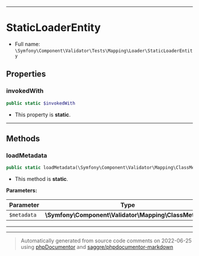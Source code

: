 ***

# StaticLoaderEntity





* Full name: `\Symfony\Component\Validator\Tests\Mapping\Loader\StaticLoaderEntity`



## Properties


### invokedWith



```php
public static $invokedWith
```



* This property is **static**.


***

## Methods


### loadMetadata



```php
public static loadMetadata(\Symfony\Component\Validator\Mapping\ClassMetadata $metadata): mixed
```



* This method is **static**.




**Parameters:**

| Parameter | Type | Description |
|-----------|------|-------------|
| `$metadata` | **\Symfony\Component\Validator\Mapping\ClassMetadata** |  |




***


***
> Automatically generated from source code comments on 2022-06-25 using [phpDocumentor](http://www.phpdoc.org/) and [saggre/phpdocumentor-markdown](https://github.com/Saggre/phpDocumentor-markdown)
